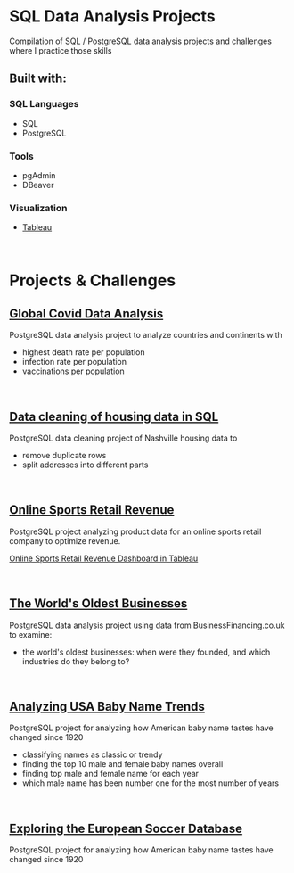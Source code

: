 # SQL Data Analysis Projects

Compilation of SQL / PostgreSQL data analysis projects and challenges where I practice those skills

## Built with:

### SQL Languages
 - SQL
- PostgreSQL

### Tools
- pgAdmin
- DBeaver

### Visualization
- [Tableau](https://public.tableau.com/app/profile/suleenwong)

<br>

# Projects & Challenges

<!-- ## **[Online Movie Rental Database](Movie-Rental-Database/)**
- popularity of actors to decide which movies to purchase
- revenue of the last months to estimate budget for short term investments
- success across countries to decide market extensions
- longterm development of revenue -->

<!-- ## **[Online Sports Retail Revenue]()** -->

<!-- ## **[European Soccer Database] -->

## **[Global Covid Data Analysis](https://github.com/suleenwong/Global-Covid-Analysis/)**
PostgreSQL data analysis project to analyze countries and continents with
- highest death rate per population
- infection rate per population
- vaccinations per population

<br>

## **[Data cleaning of housing data in SQL](https://github.com/suleenwong/Data-Cleaning-Housing-Data/)**
PostgreSQL data cleaning project of Nashville housing data to
- remove duplicate rows
- split addresses into different parts


<br>
 
## **[Online Sports Retail Revenue](Online-Sports-Retail/)**
PostgreSQL project analyzing product data for an online sports retail company to optimize revenue.

[Online Sports Retail Revenue Dashboard in Tableau](https://public.tableau.com/views/OnlineSportsRetailRevenue/Dashboard1?:language=en-US&:display_count=n&:origin=viz_share_link)

<br>


## **[The World's Oldest Businesses](Worlds-Oldest-Businesses/)**
PostgreSQL data analysis project using data from BusinessFinancing.co.uk to examine:
- the world's oldest businesses: when were they founded, and which industries do they belong to?


<br>

## **[Analyzing USA Baby Name Trends](Analyzing-USA-Baby-Name-Trends/)**


PostgreSQL project for analyzing how American baby name tastes have changed since 1920
- classifying names as classic or trendy
- finding the top 10 male and female baby names overall
- finding top male and female name for each year
- which male name has been number one for the most number of years

<br>

## **[Exploring the European Soccer Database](European-Soccer-Database/)**

PostgreSQL project for analyzing how American baby name tastes have changed since 1920
